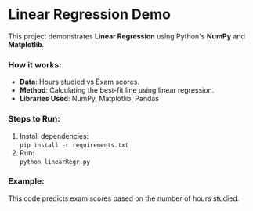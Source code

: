 # Linear Regression Demo

This project demonstrates **Linear Regression** using Python's **NumPy** and **Matplotlib**.

### How it works:
- **Data**: Hours studied vs Exam scores.
- **Method**: Calculating the best-fit line using linear regression.
- **Libraries Used**: NumPy, Matplotlib, Pandas
  

### Steps to Run:
1. Install dependencies:  
   `pip install -r requirements.txt`
2. Run:  
   `python linearRegr.py`

### Example:
This code predicts exam scores based on the number of hours studied.
 
